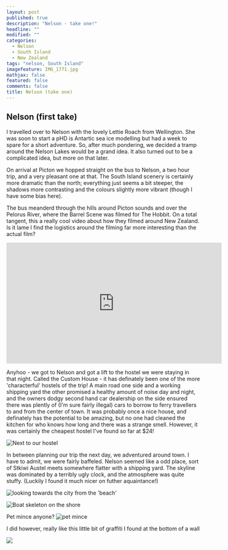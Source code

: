 ```yaml
---
layout: post
published: true
description: "Nelson - take one!"
headline: ""
modified: ""
categories: 
  - Nelson
  - South Island
  - New Zealand
tags: "nelson, South Island"
imagefeature: IMG_1771.jpg
mathjax: false
featured: false
comments: false
title: Nelson (take one)
---
```




## Nelson (first take)

I travelled over to Nelson with the lovely Lettie Roach from Wellington. She was soon to start a pHD is Antartic sea ice modelling but had a week to spare for a short adventure. So, after much pondering, we decided a tramp around the Nelson Lakes would be a grand idea. It also turned out to be a complicated idea, but more on that later.

On arrival at Picton we hopped straight on the bus to Nelson, a two hour trip, and a very pleasant one at that. The South Island scenery is certainly more dramatic than the north; everything just seems a bit steeper, the shadows more contrasting and the colours slightly more vibrant (though I have some bias here).

The bus meanderd through the hills around Picton sounds and over the Pelorus River, where the Barrel Scene was filmed for The Hobbit. On a total tangent, this a really cool video about how they filmed around New Zealand. Is it lame I find the logistics around the filming far more interesting than the actual film?

<p><iframe width="560" height="315" src="https://www.youtube.com/embed/RpzhljpENvo?list=PLKU1UfQZOnFNMZ7Kcgw7VNaxJ8RKIPlL5" frameborder="0" allowfullscreen></iframe></p>

Anyhoo - we got to Nelson and got a lift to the hostel we were staying in that night. Called the Custom House - it has definately been one of the more 'characterful' hostels of the trip! A main road one side and a working shipping yard the other promised a healthy amount of noise day and night, and the owners dodgy second hand car dealership on the side ensured there was plently of (I'm sure fairly illegal) cars to borrow to ferry travellers to and from the center of town. It was probably once a nice house, and definately has the potential to be amazing, but no one had cleaned the kitchen for who knows how long and there was a strange smell. However, it was certainly the cheapest hostel I've found so far at $24!

![Next to our hostel]({{site.baseurl}}/images/IMG_1780.jpg)

In between planning our trip the next day, we adventured around town. I have to admit, we were fairly baffeled. Nelson seemed like a odd place, sort of Stkiwi Austel meets somewhere flatter with a shipping yard. The skyline was dominated by a terribly ugly clock, and the atmosphere was quite stuffy. (Luckily I found it much nicer on futher aquaintance!)

![looking towards the city from the 'beach']({{site.baseurl}}/images/IMG_1774.jpg)

![Boat skeleton on the shore]({{site.baseurl}}/images/IMG_1773.jpg)

Pet mince anyone?
![pet mince]({{site.baseurl}}/images/IMG_1778.jpg)

I did however, really like this little bit of graffiti I found at the bottom of a wall

![]({{site.baseurl}}/images/IMG_1771.jpg)
